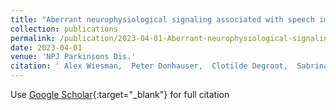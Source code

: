 ```yaml
---
title: "Aberrant neurophysiological signaling associated with speech impairments in Parkinson&apos;s disease"
collection: publications
permalink: /publication/2023-04-01-Aberrant-neurophysiological-signaling-associated-with-speech-impairments-in-Parkinsons-disease
date: 2023-04-01
venue: 'NPJ Parkinsons Dis.'
citation: ' Alex Wiesman,  Peter Donhauser,  Clotilde Degroot,  Sabrina Diab,  Shanna Kousaie,  Edward Fon,  Denise Klein,  Sylvain Baillet,  PREVENT-AD Group,  Quebec Network, &quot;Aberrant neurophysiological signaling associated with speech impairments in Parkinson&amp;apos;s disease.&quot; NPJ Parkinsons Dis., 2023.'
---
```

Use [Google Scholar](https://scholar.google.com/scholar?q=Aberrant+neurophysiological+signaling+associated+with+speech+impairments+in+Parkinson&#x27;s+disease){:target="_blank"} for full citation